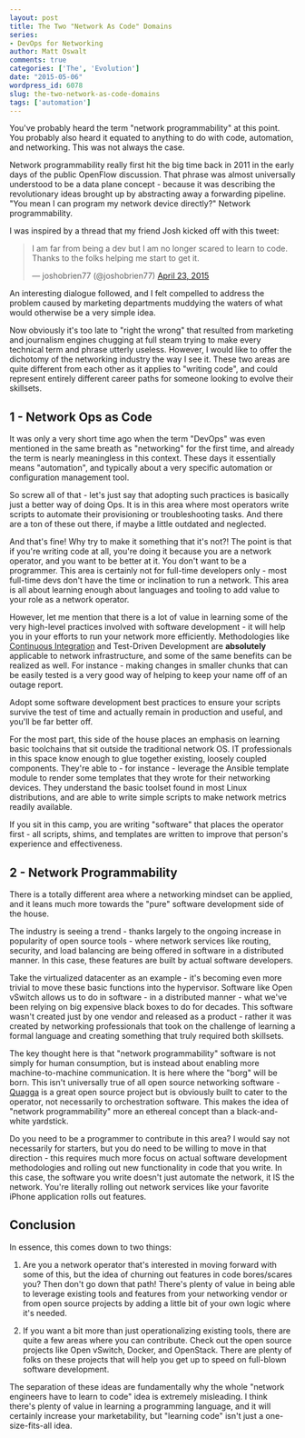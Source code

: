 ```yaml
---
layout: post
title: The Two "Network As Code" Domains
series:
- DevOps for Networking
author: Matt Oswalt
comments: true
categories: ['The', 'Evolution']
date: "2015-05-06"
wordpress_id: 6078
slug: the-two-network-as-code-domains
tags: ['automation']
---
```



You've probably heard the term "network programmability" at this point. You probably also heard it equated to anything to do with code, automation, and networking. This was not always the case.

Network programmability really first hit the big time back in 2011 in the early days of the public OpenFlow discussion. That phrase was almost universally understood to be a data plane concept - because it was describing the revolutionary ideas brought up by abstracting away a forwarding pipeline. "You mean I can program my network device directly?" Network programmability.

I was inspired by a thread that my friend Josh kicked off with this tweet:

<blockquote class="twitter-tweet" lang="en"><p lang="en" dir="ltr">I am far from being a dev but I am no longer scared to learn to code. Thanks to the folks helping me start to get it.</p>&mdash; joshobrien77 (@joshobrien77) <a href="https://twitter.com/joshobrien77/status/591313039657476097">April 23, 2015</a></blockquote>
<script async src="//platform.twitter.com/widgets.js" charset="utf-8"></script>

An interesting dialogue followed, and I felt compelled to address the problem caused by marketing departments muddying the waters of what would otherwise be a very simple idea.

Now obviously it's too late to "right the wrong" that resulted from marketing and journalism engines chugging at full steam trying to make every technical term and phrase utterly useless. However, I would like to offer the dichotomy of the networking industry the way I see it. These two areas are quite different from each other as it applies to "writing code", and could represent entirely different career paths for someone looking to evolve their skillsets.

## 1 - Network Ops as Code

It was only a very short time ago when the term "DevOps" was even mentioned in the same breath as "networking" for the first time, and already the term is nearly meaningless in this context. These days it essentially means "automation", and typically about a very specific automation or configuration management tool.

So screw all of that - let's just say that adopting such practices is basically just a better way of doing Ops. It is in this area where most operators write scripts to automate their provisioning or troubleshooting tasks. And there are a ton of these out there, if maybe a little outdated and neglected.

And that's fine! Why try to make it something that it's not?! The point is that if you're writing code at all, you're doing it because you are a network operator, and you want to be better at it. You don't want to be a programmer. This area is certainly not for full-time developers only - most full-time devs don't have the time or inclination to run a network. This area is all about learning enough about languages and tooling to add value to your role as a network operator.

However, let me mention that there is a lot of value in learning some of the very high-level practices involved with software development - it will help you in your efforts to run your network more efficiently. Methodologies like [Continuous Integration](https://keepingitclassless.net/2015/01/continuous-integration-pipeline-network/) and Test-Driven Development are **absolutely** applicable to network infrastructure, and some of the same benefits can be realized as well. For instance - making changes in smaller chunks that can be easily tested is a very good way of helping to keep your name off of an outage report.

Adopt some software development best practices to ensure your scripts survive the test of time and actually remain in production and useful, and you'll be far better off.

For the most part, this side of the house places an emphasis on learning basic toolchains that sit outside the traditional network OS. IT professionals in this space know enough to glue together existing, loosely coupled components. They're able to - for instance - leverage the Ansible template module to render some templates that they wrote for their networking devices. They understand the basic toolset found in most Linux distributions, and are able to write simple scripts to make network metrics readily available.

If you sit in this camp, you are writing "software" that places the operator first - all scripts, shims, and templates are written to improve that person's experience and effectiveness.

## 2 - Network Programmability

There is a totally different area where a networking mindset can be applied, and it leans much more towards the "pure" software development side of the house.

The industry is seeing a trend - thanks largely to the ongoing increase in popularity of open source tools - where network services like routing, security, and load balancing are being offered in software in a distributed manner. In this case, these features are built by actual software developers.

Take the virtualized datacenter as an example - it's becoming even more trivial to move these basic functions into the hypervisor. Software like Open vSwitch allows us to do in software - in a distributed manner - what we've been relying on big expensive black boxes to do for decades. This software wasn't created just by one vendor and released as a product - rather it was created by networking professionals that took on the challenge of learning a formal language and creating something that truly required both skillsets.

The key thought here is that "network programmability" software is not simply for human consumption, but is instead about enabling more machine-to-machine communication. It is here where the "borg" will be born. This isn't universally true of all open source networking software - [Quagga](http://www.nongnu.org/quagga/) is a great open source project but is obviously built to cater to the operator, not necessarily to orchestration software. This makes the idea of "network programmability" more an ethereal concept than a black-and-white yardstick.

Do you need to be a programmer to contribute in this area? I would say not necessarily for starters, but you do need to be willing to move in that direction - this requires much more focus on actual software development methodologies and rolling out new functionality in code that you write. In this case, the software you write doesn't just automate the network, it IS the network. You're literally rolling out network services like your favorite iPhone application rolls out features.

## Conclusion

In essence, this comes down to two things:
    
  1. Are you a network operator that's interested in moving forward with some of this, but the idea of churning out features in code bores/scares you? Then don't go down that path! There's plenty of value in being able to leverage existing tools and features from your networking vendor or from open source projects by adding a little bit of your own logic where it's needed.

  2. If you want a bit more than just operationalizing existing tools, there are quite a few areas where you can contribute. Check out the open source projects like Open vSwitch, Docker, and OpenStack. There are plenty of folks on these projects that will help you get up to speed on full-blown software development.

The separation of these ideas are fundamentally why the whole "network engineers have to learn to code" idea is extremely misleading. I think there's plenty of value in learning a programming language, and it will certainly increase your marketability, but "learning code" isn't just a one-size-fits-all idea.
